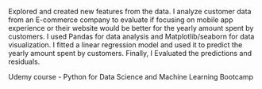 Explored and created new features from the data. I analyze customer data from an E-commerce company to evaluate if focusing on mobile app experience or their website would be better for the yearly amount spent by customers. I used Pandas for data analysis and Matplotlib/seaborn for data visualization. I fitted a linear regression model and used it to predict the yearly amount spent by customers. Finally, I Evaluated the predictions and residuals.

Udemy course - Python for Data Science and Machine Learning Bootcamp
